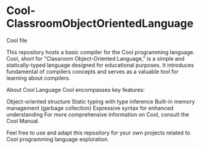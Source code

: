 # Cool-ClassroomObjectOrientedLanguage
Cool file 


This repository hosts a basic compiler for the Cool programming language. Cool, short for "Classroom Object-Oriented Language," is a simple and statically-typed language designed for educational purposes. 
It introduces fundamental of compilers concepts and serves as a valuable tool for learning about compilers.

About Cool Language
Cool encompasses key features:

Object-oriented structure
Static typing with type inference
Built-in memory management (garbage collection)
Expressive syntax for enhanced understanding
For more comprehensive information on Cool, consult the Cool Manual.

Feel free to use and adapt this repository for your own projects related to Cool programming language exploration.
